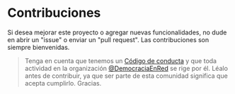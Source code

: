 # Contribuciones

Si desea mejorar este proyecto o agregar nuevas funcionalidades, no dude en abrir un "issue" o enviar un "pull request". Las contribuciones son siempre bienvenidas.

> Tenga en cuenta que tenemos un [Código de conducta](CODE_OF_CONDUCT.md) y que toda actividad en la organización [@DemocraciaEnRed](https://github.com/DemocraciaEnRed) se rige por él. Léalo antes de contribuir, ya que ser parte de esta comunidad significa que acepta cumplirlo. Gracias.
